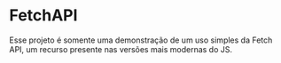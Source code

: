 # FetchAPI
Esse projeto é somente uma demonstração de um uso simples da Fetch API, um recurso presente nas versões mais modernas do JS.
